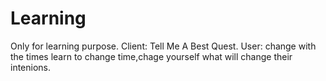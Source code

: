 # Learning
Only for learning purpose.
Client: Tell Me A Best Quest.
User: change with the times learn to change time,chage yourself what will change their intenions. 
